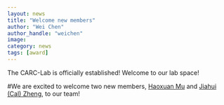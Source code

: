 ```yaml
---
layout: news
title: "Welcome new members"
author: "Wei Chen"
author_handle: "weichen"
image: 
category: news
tags: [award]
---
```


The CARC-Lab is officially established! Welcome to our lab space!

#We are excited to welcome two new members, [Haoxuan Mu](team/haoxuan-mu) and [Jiahui (Cal) Zheng](team/cal-zheng), to our team!

